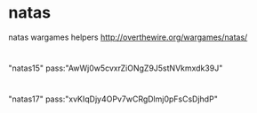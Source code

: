 # natas
natas wargames helpers
http://overthewire.org/wargames/natas/

# 
"natas15"
pass:"AwWj0w5cvxrZiONgZ9J5stNVkmxdk39J"
#
"natas17"
pass:"xvKIqDjy4OPv7wCRgDlmj0pFsCsDjhdP"

